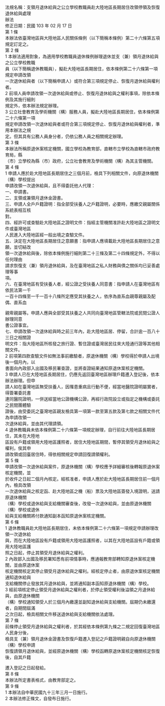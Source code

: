 法規名稱：支領月退休給與之公立學校教職員赴大陸地區長期居住改領停領及恢復退休給與處理  
辦法  
修正日期：民國 103 年 02 月 17 日  
第 1 條  
本辦法依臺灣地區與大陸地區人民關係條例（以下簡稱本條例）第二十六條第五項規定訂定之。  
第 2 條  
1 本辦法適用對象，為適用學校教職員退休條例辦理退休並支（兼）領月退休給與之公立學校教職  
員（以下簡稱退休教職員），擬赴大陸地區長期居住，依本條例第二十六條第一項規定申請改領  
一次退休給與者（以下簡稱申請人）或符合第三項規定停止、恢復月退休給與權利者。  
2 前項人員申請改領一次退休給與或停止、恢復月退休給與之權利事項，除依本條例及其施行細則  
規定外，依本辦法規定辦理。  
3 公立社會教育及學術機關（構）服務人員，擬赴大陸地區長期居住，依本條例第二十六條第一項  
規定申請改領一次退休給與者或符合第三項規定停止、恢復月退休給與權利者，準用本辦法之規  
定。但其具有公務人員身分者，仍依公務人員之相關規定辦理。  
第 3 條  
本辦法所稱原退休案核定機關，國立學校為教育部，直轄市立學校為直轄市政府教育局，縣  
（市）立學校為縣（市）政府，公立社會教育及學術機關（構）為其主管機關。  
第 4 條  
1 申請人應於赴大陸地區長期居住之三個月前，檢具下列相關文件，向原退休機關（構）學校提出  
申請改領一次退休給與，且不得委託他人代理：  
一、申請書。  
二、支領或兼領月退休金證書。  
三、申請人全戶戶籍證明：指全部受扶養人之戶籍證明，必要時，應繳交親屬關係系統表相互核  
對。  
四、經許可或查驗赴大陸地區之證明文件：指經主管機關准許赴大陸地區之證明文件或臺灣地區  
人民進入大陸地區經一般出境之查驗文件。  
五、決定在大陸地區長期居住之意願書：指申請人應填載赴大陸地區長期居住之意願，並切結改  
領一次退休給與後，除依本條例施行細則第二十三條及第二十四條規定外，不得以任何理由  
請求恢復支（兼）領月退休給與，及在臺灣地區之私人財務與債之關係均已妥善處理等事  
項。  
六、在臺灣地區有受扶養人者，經公證之受扶養人同意書：指申請人在臺灣地區有依民法第一千  
一百十四條至一千一百十八條所定應受其扶養之人，依序為直系血親尊親屬及配偶、直系血  


親卑親屬等。申請人應與全部受其扶養之人共同向臺灣地區管轄法院或民間公證人辦理同意  
書公證事宜。  
七、申請改領一次退休給與時之前三年內，赴大陸地區居、停留，合計逾一百八十三日之相關證  
明文件：指大陸地區所核發之旅行證、暫住證或臺灣居民往來大陸通行證等其他相關文件。  
2 前項第四款查驗文件如無法事前繳驗者，原退休機關（構）學校得於申請人出境後一個月內，以  
書面向內政部入出國及移民署查證，並將查證結果通知原退休案核定機關。  
3 申請人已在大陸地區長期居住，仍應先返回臺灣地區辦理戶籍遷入登記後，依本辦法辦理。但申  
請人如在臺灣地區無受扶養人，因罹患重病且行動不便，經當地醫院證明屬實者，得簽署委託書  
連同醫院證明，一併送經當地公證機構公證，再經行政院設立或指定之機構或委託之民間團體驗  
證後，由受委託之臺灣地區親友檢具第一項第一款至第五款及第七款之相關文件代為申請改領一  
次退休給與，並由其代理請領。  
4 退休教職員未依本條例第二十六條第一項規定辦理，自行前往大陸地區長期居住，其未在大陸地  
區設有戶籍或領用大陸地區護照者，居住大陸地區期間，暫停其領受月退休給與之權利，俟其申  
請改領或回臺居住時，得依相關規定申請回復請領權利。  
第 5 條  
申請改領一次退休給與案件，原退休機關（構）學校應予詳細審核後轉報原退休案核定機關，並  
於收件之日起二個月內核定。經核准者，申請人應於赴大陸地區長期居住前一個月內，檢具改領  
一次退休給與之核定函、赴大陸地區之機（船）票及大陸地區簽發入境證明，送請原退休機關  
（構）學校或退休給與支給機關審查後，改發一次退休給與，並由原退休機關（構）學校或退休  
給與支給機關將付款通知副本函知原退休案核定機關。  
第 6 條  
1 退休教職員赴大陸地區長期居住，未依本條例第二十六條第一項規定申請辦理改領一次退休給  
與，而在大陸地區設有戶籍或領用大陸地區護照者，以其在大陸地區設有戶籍或領用大陸地區護  
照之日起，停止其領受月退休給與之權利。  
2 內政部入出國及移民署知悉有前項情事時，應通報教育部轉知原退休案核定機關，並由原退休案  
核定機關核定其停止領受月退休給與之權利。經核定停止者，由原退休案核定機關通知退休給與  
支給機關停止發放其月退休給與，並將通知副本函知原退休機關（構）學校。  
3 經前項核定停止領受月退休給與之權利者，於停止領受權利後溢領之月退休給與，由原退休機關  
（構）學校通知領受人於三個月內繳還並副知退休給與支給機關。屆期仍未繳還者，自期間屆滿  
之次日起，檢具相關文件移送退休給與支給機關依法處理。  
第 7 條  
前條停止領受月退休給與之權利者，於其經依本條例第九條之二規定回復臺灣地區人民身分後，  
檢具支（兼）領月退休金證書及恢復戶籍遷入登記之戶籍證明親自向原退休機關（構）學校申請  
恢復請領月退休給與，並經原退休機關（構）學校函轉原退休案核定機關核定恢復後，自其戶籍  


遷入登記之日起發給。  
第 8 條  
本辦法所定書表格式，由教育部定之。  
第 9 條  
1 本辦法自中華民國九十三年三月一日施行。  
2 本辦法修正條文，自發布日施行。  


